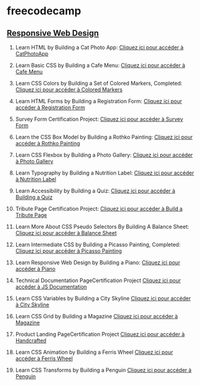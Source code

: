 # freecodecamp

## [Responsive Web Design](https://www.freecodecamp.org/learn/2022/responsive-web-design/)
1. Learn HTML by Building a Cat Photo App: [Cliquez ici pour accéder à CatPhotoApp](https://catphotoapp.mboucherba31stu.repl.co)

2. Learn Basic CSS by Building a Cafe Menu: [Cliquez ici pour accéder à Cafe Menu](https://cafe-menu.mboucherba31stu.repl.co)

3. Learn CSS Colors by Building a Set of Colored Markers, Completed: [Cliquez ici pour accéder à Colored Markers](https://colored-markers.mboucherba31stu.repl.co)

4. Learn HTML Forms by Building a Registration Form: [Cliquez ici pour accéder à Registration Form](https://registration-form.mboucherba31stu.repl.co)

5. Survey Form Certification Project: [Cliquez ici pour accéder à Survey Form](https://survey-form.mboucherba31stu.repl.co)

6. Learn the CSS Box Model by Building a Rothko Painting: [Cliquez ici pour accéder à Rothko Painting](https://rothko-painting.mboucherba31stu.repl.co)

7. Learn CSS Flexbox by Building a Photo Gallery: [Cliquez ici pour accéder à Photo Gallery](https://photo-gallery.mboucherba31stu.repl.co)

8. Learn Typography by Building a Nutrition Label: [Cliquez ici pour accéder à Nutrition Label](https://nutrition-label.mboucherba31stu.repl.co)

9. Learn Accessibility by Building a Quiz: [Cliquez ici pour accéder à Building a Quiz](https://accessibility-quiz.mboucherba31stu.repl.co)

10. Tribute Page Certification Project: [Cliquez ici pour accéder à Build a Tribute Page](https://build-a-tribute-page.mboucherba31stu.repl.co)

11. Learn More About CSS Pseudo Selectors By Building A Balance Sheet: [Cliquez ici pour accéder à Balance Sheet](https://balance-sheet.mboucherba31stu.repl.co)

12. Learn Intermediate CSS by Building a Picasso Painting, Completed: [Cliquez ici pour accéder à Picasso Painting](https://picasso-painting.mboucherba31stu.repl.co)

13. Learn Responsive Web Design by Building a Piano: [Cliquez ici pour accéder à Piano](https://piano.mboucherba31stu.repl.co)

14. Technical Documentation PageCertification Project [Cliquez ici pour accéder à JS Documentation](https://js-documentation.mboucherba31stu.repl.co)

15. Learn CSS Variables by Building a City Skyline [Cliquez ici pour accéder à City Skyline](https://city-skyline.mboucherba31stu.repl.co)

16. Learn CSS Grid by Building a Magazine [Cliquez ici pour accéder à Magazine](https://magazine.mboucherba31stu.repl.co)

17. Product Landing PageCertification Project [Cliquez ici pour accéder à Handcrafted](https://handcrafted.mboucherba31stu.repl.co)

18. Learn CSS Animation by Building a Ferris Wheel [Cliquez ici pour accéder à Ferris Wheel](https://ferris-wheel.mboucherba31stu.repl.co)

19. Learn CSS Transforms by Building a Penguin [Cliquez ici pour accéder à Penguin](https://penguin.mboucherba31stu.repl.co)